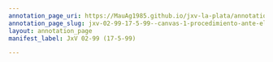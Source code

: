 ```yaml
---
annotation_page_uri: https://MauAg1985.github.io/jxv-la-plata/annotations/jxv-02-99-17-5-99--canvas-1-procedimiento-ante-el-registro-civil.json
annotation_page_slug: jxv-02-99-17-5-99--canvas-1-procedimiento-ante-el-registro-civil
layout: annotation_page
manifest_label: JxV 02-99 (17-5-99)

---
```


